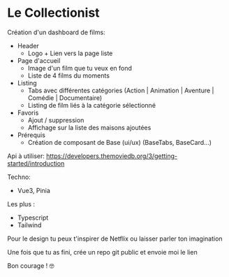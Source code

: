 # Le Collectionist

Création d'un dashboard de films:

- Header
  - Logo + Lien vers la page liste
- Page d'accueil
  - Image d'un film que tu veux en fond
  - Liste de 4 films du moments
- Listing
  - Tabs avec différentes catégories (Action | Animation | Aventure | Comédie | Documentaire)
  - Listing de film liés à la catégorie sélectionné
- Favoris
  - Ajout / suppression
  - Affichage sur la liste des maisons ajoutées
- Prérequis
  - Création de composant de Base (ui/ux) (BaseTabs, BaseCard...)

Api à utiliser: https://developers.themoviedb.org/3/getting-started/introduction

Techno:

- Vue3, Pinia

Les plus :

- Typescript
- Tailwind

Pour le design tu peux t'inspirer de Netflix ou laisser parler ton imagination

Une fois que tu as fini, crée un repo git public et envoie moi le lien

Bon courage ! 🤓
